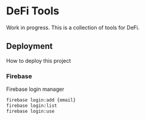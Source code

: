 # DeFi Tools

Work in progress. This is a collection of tools for DeFi.

## Deployment

How to deploy this project

### Firebase

Firebase login manager

```bash
firebase login:add {email}
firebase login:list
firebase login:use
```
